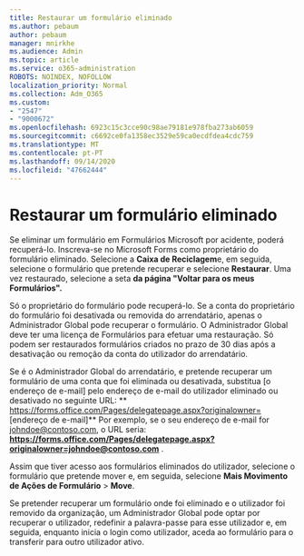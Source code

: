 ```yaml
---
title: Restaurar um formulário eliminado
ms.author: pebaum
author: pebaum
manager: mnirkhe
ms.audience: Admin
ms.topic: article
ms.service: o365-administration
ROBOTS: NOINDEX, NOFOLLOW
localization_priority: Normal
ms.collection: Adm_O365
ms.custom:
- "2547"
- "9000672"
ms.openlocfilehash: 6923c15c3cce90c98ae79181e978fba273ab6059
ms.sourcegitcommit: c6692ce0fa1358ec3529e59ca0ecdfdea4cdc759
ms.translationtype: MT
ms.contentlocale: pt-PT
ms.lasthandoff: 09/14/2020
ms.locfileid: "47662444"
---
```

# <a name="restore-a-deleted-form"></a>Restaurar um formulário eliminado

Se eliminar um formulário em Formulários Microsoft por acidente, poderá recuperá-lo. Inscreva-se no Microsoft Forms como proprietário do formulário eliminado. Selecione a **Caixa de Reciclagem**e, em seguida, selecione o formulário que pretende recuperar e selecione **Restaurar**. Uma vez restaurado, selecione a seta **da página "Voltar para os meus Formulários".**

Só o proprietário do formulário pode recuperá-lo. Se a conta do proprietário do formulário foi desativada ou removida do arrendatário, apenas o Administrador Global pode recuperar o formulário. O Administrador Global deve ter uma licença de Formulários para efetuar uma restauração. Só podem ser restaurados formulários criados no prazo de 30 dias após a desativação ou remoção da conta do utilizador do arrendatário.

Se é o Administrador Global do arrendatário, e pretende recuperar um formulário de uma conta que foi eliminada ou desativada, substitua [o endereço de e-mail] pelo endereço de e-mail do utilizador eliminado ou desativado no seguinte URL: ** https://forms.office.com/Pages/delegatepage.aspx?originalowner= [endereço de e-mail]** Por exemplo, se o seu endereço de e-mail for johndoe@contoso.com, o URL seria: **https://forms.office.com/Pages/delegatepage.aspx?originalowner=johndoe@contoso.com** . 

Assim que tiver acesso aos formulários eliminados do utilizador, selecione o formulário que pretende mover e, em seguida, selecione **Mais Movimento de Ações de Formulário**  >  **Move**.

Se pretender recuperar um formulário onde foi eliminado e o utilizador foi removido da organização, um Administrador Global pode optar por recuperar o utilizador, redefinir a palavra-passe para esse utilizador e, em seguida, enquanto inicia o login como utilizador, aceda ao formulário para o transferir para outro utilizador ativo. 